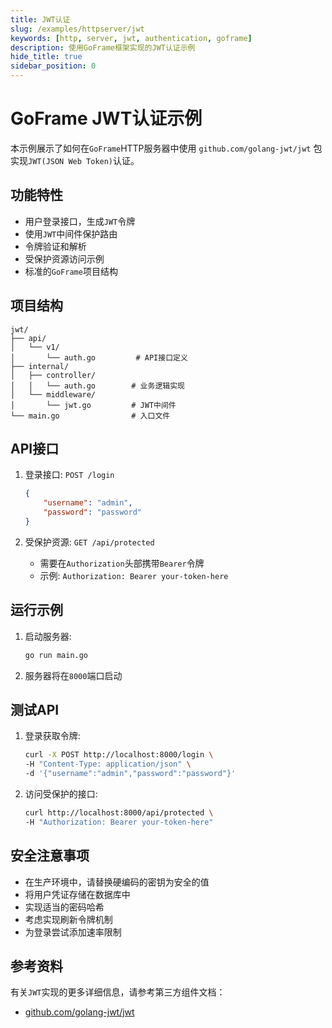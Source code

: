 ```yaml
---
title: JWT认证
slug: /examples/httpserver/jwt
keywords: [http, server, jwt, authentication, goframe]
description: 使用GoFrame框架实现的JWT认证示例
hide_title: true
sidebar_position: 0
---
```


# GoFrame JWT认证示例

本示例展示了如何在`GoFrame`HTTP服务器中使用 `github.com/golang-jwt/jwt` 包实现`JWT(JSON Web Token)`认证。

## 功能特性

- 用户登录接口，生成`JWT`令牌
- 使用`JWT`中间件保护路由
- 令牌验证和解析
- 受保护资源访问示例
- 标准的`GoFrame`项目结构

## 项目结构

```text
jwt/
├── api/
│   └── v1/
│       └── auth.go         # API接口定义
├── internal/
│   ├── controller/
│   │   └── auth.go        # 业务逻辑实现
│   └── middleware/
│       └── jwt.go         # JWT中间件
└── main.go                # 入口文件
```

## API接口

1. 登录接口: `POST /login`
   ```json
   {
       "username": "admin",
       "password": "password"
   }
   ```

2. 受保护资源: `GET /api/protected`
   - 需要在`Authorization`头部携带`Bearer`令牌
   - 示例: `Authorization: Bearer your-token-here`

## 运行示例

1. 启动服务器:
   ```bash
   go run main.go
   ```

2. 服务器将在`8000`端口启动

## 测试API

1. 登录获取令牌:
   ```bash
   curl -X POST http://localhost:8000/login \
   -H "Content-Type: application/json" \
   -d '{"username":"admin","password":"password"}'
   ```

2. 访问受保护的接口:
   ```bash
   curl http://localhost:8000/api/protected \
   -H "Authorization: Bearer your-token-here"
   ```

## 安全注意事项

- 在生产环境中，请替换硬编码的密钥为安全的值
- 将用户凭证存储在数据库中
- 实现适当的密码哈希
- 考虑实现刷新令牌机制
- 为登录尝试添加速率限制

## 参考资料

有关`JWT`实现的更多详细信息，请参考第三方组件文档：
- [github.com/golang-jwt/jwt](https://github.com/golang-jwt/jwt)

